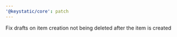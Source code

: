 ```yaml
---
'@keystatic/core': patch
---
```


Fix drafts on item creation not being deleted after the item is created
